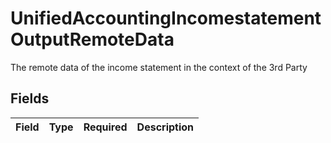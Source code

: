 # UnifiedAccountingIncomestatementOutputRemoteData

The remote data of the income statement in the context of the 3rd Party


## Fields

| Field       | Type        | Required    | Description |
| ----------- | ----------- | ----------- | ----------- |